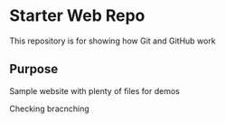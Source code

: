 # Starter Web Repo

This repository is for showing how Git and GitHub work

## Purpose

Sample website with plenty of files for demos

Checking bracnching